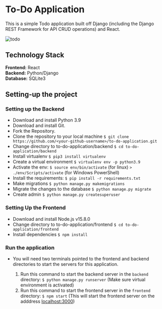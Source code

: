 # To-Do Application

This is a simple Todo application built off Django (including the Django REST Framework for API CRUD operations) and React.

![todo](https://user-images.githubusercontent.com/63921263/147334320-84cc774b-079b-4d46-9dea-ca4ad30fcc93.gif)

## Technology Stack

**Frontend:** React  
**Backend:** Python/Django  
**Database:** SQLite3

## Setting-up the project

### Setting up the Backend

- Download and install Python 3.9
- Download and install Git.
- Fork the Repository.
- Clone the repository to your local machine `$ git clone https://github.com/<your-github-username>/to-do-application.git`
- Change directory to to-do-application/backend `$ cd to-do-application/backend`
- Install virtualenv `$ pip3 install virtualenv`
- Create a virtual environment `$ virtualenv env -p python3.9`  
- Activate the env: `$ source env/bin/activate` (for linux) `> ./env/Scripts/activate` (for Windows PowerShell)
- Install the requirements: `$ pip install -r requirements.txt`
- Make migrations `$ python manage.py makemigrations`
- Migrate the changes to the database `$ python manage.py migrate`
- Create admin `$ python manage.py createsuperuser`

### Setting Up the Frontend

- Download and install Node.js v15.8.0
- Change directory to to-do-application/frontend `$ cd to-do-application/frontend`
- Install dependencies `$ npm install`  

### Run the application

- You will need two terminals pointed to the frontend and backend directories to start the servers for this application.

  1. Run this command to start the backend server in the `backend` directory: `$ python manage.py runserver` (Make sure virtual environment is activated)
  2. Run this command to start the frontend server in the `frontend` directory: `$ npm start` (This will start the frontend server on the adddress [localhost:3000](http://localhost:3000))
